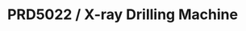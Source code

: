 ---
layout: product-detail
title: PRD5022 / X-ray Drilling Machine
description: PCB 기판의 가이드 홀을 X-ray를 통해 투시, 식별, 타공하는 장비입니다. 두개의 카메라와 축으로 자동운전 기능을 탑재한 모델입니다.
tags: [드릴링 머신]
order: 7
category: X-ray
images:
  - src: /assets/images/products/PRD5022-1.jpg
    alt: PRD5022 정면 이미지
overview: |
  본 장비는 PCB 회로기판 제작 시 가이드홀 드릴링을 위한 최적의 솔루션입니다.
  
  향상된 카메라 해상도와 고도화된 영상처리 알고리즘을 적용하여 X-ray 발생기의 수명을 연장하였으며,
  직관적인 UI와 효율적인 파일 관리 기능으로 누구나 손쉽게 사용할 수 있습니다.
  
  또한, 두 축의 독립적인 동작을 통해 작업 시간을 단축하고 정밀도를 높여
  불량률을 최소화하면서도 더욱 빠른 작업 속도를 실현합니다.
features:
  - 고해상도 X-ray 이미징
  - 두개의 축의 동시작업 및 자동화로 빠른작업
  - 영상개선 기술을 통한 소모품 수명개선
  - 사용자 친화적 인터페이스
specifications:
  - name: 정밀도
    value: 10㎛
  - name: 전원
    value: 3P, 220V, 60Hz
  - name: 제품두께
    value: 0.1 t – 6.0 t
  - name: X-Ray세기
    value: 50kV, 900μA
  - name: 크기
    value: 1600(W) × 2100(D) × 1580(H)
  - name: 무게
    value: 1.6t(1600kg)
---